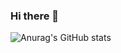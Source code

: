 ### Hi there 👋

![Anurag's GitHub stats](https://github-readme-stats.vercel.app/api?username=Zo0med&show_icons=true&theme=radical)
